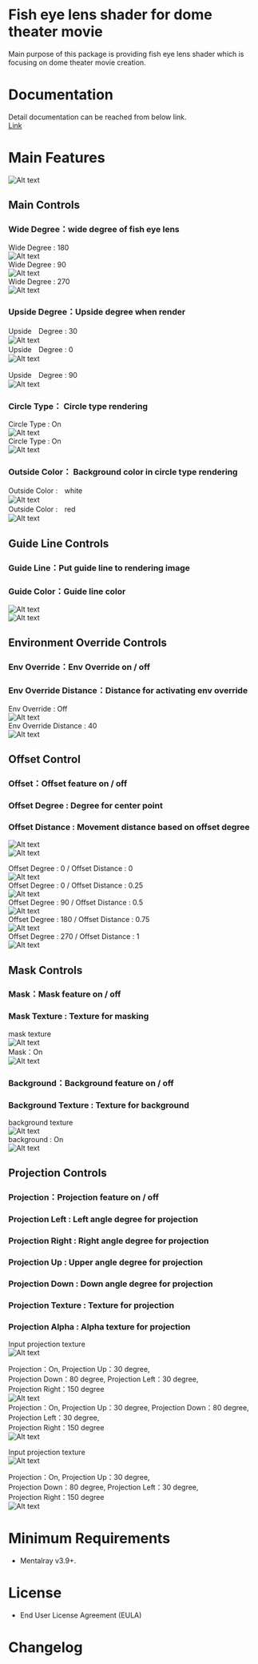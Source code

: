 # Fish eye lens shader for dome theater movie

Main purpose of this package is providing fish eye lens shader which is focusing on dome theater movie creation.

# Documentation

Detail documentation can be reached from below link.  
[Link](/docs/observatoryFishEyeShaderManual.pdf)

# Main Features

![Alt text](/docs/images/observatoryFishEyeShader_UI.png)

## Main Controls

### Wide Degree：wide degree of fish eye lens

Wide Degree : 180  
![Alt text](/docs/images/01.png)  
Wide Degree : 90  
![Alt text](/docs/images/02.png)  
Wide Degree : 270  
![Alt text](/docs/images/03.png)  

### Upside Degree：Upside degree when render

Upside　Degree : 30  
![Alt text](/docs/images/04.png)  
Upside　Degree : 0  
![Alt text](/docs/images/05.png)  

Upside　Degree : 90  
![Alt text](/docs/images/06.png)  

### Circle Type： Circle type rendering

Circle Type : On  
![Alt text](/docs/images/07.png)  
Circle Type : On  
![Alt text](/docs/images/08.png)  

### Outside Color： Background color in circle type rendering

Outside Color :　white  
![Alt text](/docs/images/09.png)  
Outside Color :　red  
![Alt text](/docs/images/10.png)  
 
## Guide Line Controls
### Guide Line：Put guide line to rendering image
### Guide Color：Guide line color

![Alt text](/docs/images/11.png)  
![Alt text](/docs/images/12.png)  

## Environment Override Controls
### Env Override：Env Override on / off
### Env Override Distance：Distance for activating env override

Env Override : Off  
![Alt text](/docs/images/13.png)  
Env Override Distance : 40  
![Alt text](/docs/images/14.png)  

## Offset Control
### Offset：Offset feature on / off
### Offset Degree : Degree for center point
### Offset Distance : Movement distance based on offset degree

![Alt text](/docs/images/16.png)  
![Alt text](/docs/images/16.png)  

Offset Degree : 0 / Offset Distance : 0  
![Alt text](/docs/images/16.png)  
Offset Degree : 0 / Offset Distance : 0.25  
![Alt text](/docs/images/17.png)  
Offset Degree : 90 / Offset Distance : 0.5  
![Alt text](/docs/images/18.png)  
Offset Degree : 180 / Offset Distance : 0.75  
![Alt text](/docs/images/19.png)  
Offset Degree : 270 / Offset Distance : 1  
![Alt text](/docs/images/20.png)  

## Mask Controls
### Mask：Mask feature on / off
### Mask Texture : Texture for masking

mask texture  
![Alt text](/docs/images/21.png)  
Mask：On  
![Alt text](/docs/images/22.png)  

### Background：Background feature on / off
### Background Texture : Texture for background

background texture  
![Alt text](/docs/images/23.png)  
background : On  
![Alt text](/docs/images/24.png)  

## Projection Controls
### Projection：Projection feature on / off
### Projection Left : Left angle degree for projection
### Projection Right : Right angle degree for projection
### Projection Up : Upper angle degree for projection
### Projection Down : Down angle degree for projection
### Projection Texture : Texture for projection
### Projection Alpha : Alpha texture for projection

Input projection texture  
![Alt text](/docs/images/25.png)  

Projection：On, Projection Up：30 degree,  
Projection Down：80 degree, Projection Left：30 degree,  
Projection Right：150 degree  
![Alt text](/docs/images/26.png)  
Projection：On, Projection Up：30 degree, 
Projection Down：80 degree, Projection Left：30 degree,  
Projection Right：150 degree  
![Alt text](/docs/images/27.png)  

Input projection texture  
![Alt text](/docs/images/28.png)  

Projection：On, Projection Up：30 degree,  
Projection Down：80 degree, Projection Left：30 degree,  
Projection Right：150 degree  
![Alt text](/docs/images/29.png)  

# Minimum Requirements

* Mentalray v3.9+.

# License

* End User License Agreement (EULA)


# Changelog
